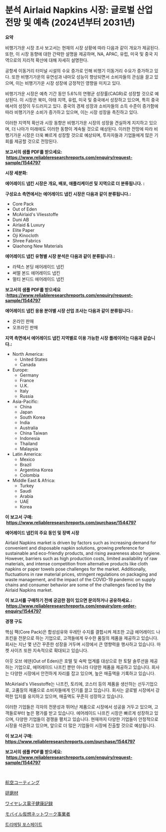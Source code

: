 <p><h1>분석 Airlaid Napkins 시장: 글로벌 산업 전망 및 예측 (2024년부터 2031년)</h1></p><p><strong>요약</strong></p>
<p><p>비행기가운 시장 조사 보고서는 현재의 시장 상황에 따라 다음과 같이 개요가 제공된다. 또한, 이 시장 동향에 대한 간략한 설명을 제공하며, NA, APAC, 유럽, 미국 및 중국 지역으로의 지리적 확산에 대해 자세히 설명한다. </p><p>공항세 이동거리 터미널 시설의 수요 증가로 인해 비행기 이동거리 수요가 증가하고 있다. 또한 비행기가운의 유연성과 내마모 성능이 향상되면서 소비자들의 관심을 끌고 있으며, 이는 비행기가운 시장 성장에 긍정적인 영향을 미치고 있다.</p><p>비행기가운 시장은 예측 기간 동안 5.6%의 연평균 성장률(CAGR)로 성장할 것으로 예상된다. 이 시장은 북미, 아태 지역, 유럽, 미국 및 중국에서 성장하고 있으며, 특히 중국에서의 성장이 두드러지고 있다. 중국의 경제 성장과 소비자들의 소득 수준이 증가함에 따라 비행기가운 소비가 증가하고 있으며, 이는 시장 성장을 촉진하고 있다.</p><p>이러한 지역적 확산과 시장 동향은 비행기가운 시장의 성장을 견실하게 지지하고 있으며, 더 나아가 미래에도 이러한 동향이 계속될 것으로 예상된다. 이러한 전망에 따라 비행기가운 시장은 더욱 빠르게 성장할 것으로 예상되며, 투자자들과 기업들에게 많은 기회를 제공할 것으로 전망된다.</p></p>
<p><strong>보고서의 샘플 PDF를 받으세요: &nbsp;<a href="https://www.reliableresearchreports.com/enquiry/request-sample/1544797">https://www.reliableresearchreports.com/enquiry/request-sample/1544797</a></strong></p>
<p><strong>시장 세분화:</strong></p>
<p><strong> 에어레이드 냅킨 시장은 개요, 배포, 애플리케이션 및 지역으로 더 분류됩니다. :</strong></p>
<p><strong>구성요소 측면에서는 에어레이드 냅킨 시장은 다음과 같이 분류됩니다.:</strong></p>
<p><ul><li>Core Pack</li><li>Out of Eden</li><li>McAirlaid's Vliesstoffe</li><li>Duni AB</li><li>Airlaid & Luxury</li><li>Elite Paper</li><li>Oji Kinocloth</li><li>Shree Fabrics</li><li>Qiaohong New Materials</li></ul></p>
<p><strong> 에어레이드 냅킨 유형별 시장 분석은 다음과 같이 분류됩니다.:</strong></p>
<p><ul><li>라텍스 본딩 에어레이드 냅킨</li><li>써멀 본드 에어레이드 냅킨</li><li>멀티 본디드 에어레이드 냅킨</li></ul></p>
<p><strong>보고서의 샘플 PDF를 받으세요 :<a href="https://www.reliableresearchreports.com/enquiry/request-sample/1544797">https://www.reliableresearchreports.com/enquiry/request-sample/1544797</a></strong></p>
<p><strong> 에어레이드 냅킨 응용 분야별 시장 산업 조사는 다음과 같이 분류됩니다.:</strong></p>
<p><ul><li>온라인 판매</li><li>오프라인 판매</li></ul></p>
<p><strong>지역 측면에서 에어레이드 냅킨 지역별로 이용 가능한 시장 플레이어는 다음과 같습니다.:</strong></p>
<p><ul>
    <li>
        North America:
        <ul>
            <li>United States</li>
            <li>Canada</li>
        </ul>
    </li>
    <li>
        Europe:
        <ul>
            <li>Germany</li>
            <li>France</li>
            <li>U.K.</li>
            <li>Italy</li>
            <li>Russia</li>
        </ul>
    </li>
    <li>
        Asia-Pacific:
        <ul>
            <li>China</li>
            <li>Japan</li>
            <li>South Korea</li>
            <li>India</li>
            <li>Australia</li>
            <li>China Taiwan</li>
            <li>Indonesia</li>
            <li>Thailand</li>
            <li>Malaysia</li>
        </ul>
    </li>
    <li>
        Latin America:
        <ul>
            <li>Mexico</li>
            <li>Brazil</li>
            <li>Argentina Korea</li>
            <li>Colombia</li>
        </ul>
    </li>
    <li>
        Middle East & Africa:
        <ul>
            <li>Turkey</li>
            <li>Saudi</li>
            <li>Arabia</li>
            <li>UAE</li>
            <li>Korea</li>
        </ul>
    </li>
    </ul></p>
<p><strong>이 보고서 구매: &nbsp;<a href="https://www.reliableresearchreports.com/purchase/1544797">https://www.reliableresearchreports.com/purchase/1544797</a></strong></p>
<p><strong>에어레이드 냅킨의 주요 동인 및 장벽 시장</strong></p>
<p><p>Airlaid Napkins market is driven by factors such as increasing demand for convenient and disposable napkin solutions, growing preference for sustainable and eco-friendly products, and rising awareness about hygiene. However, barriers such as high production costs, limited availability of raw materials, and intense competition from alternative products like cloth napkins or paper towels pose challenges for the market. Additionally, fluctuations in raw material prices, stringent regulations on packaging and waste management, and the impact of the COVID-19 pandemic on supply chains and consumer behavior are some of the challenges faced by the Airlaid Napkins market.</p></p>
<p><strong>이 보고서를 구매하기 전에 궁금한 점이 있으면 문의하거나 공유하세요.: &nbsp;<a href="https://www.reliableresearchreports.com/enquiry/pre-order-enquiry/1544797">https://www.reliableresearchreports.com/enquiry/pre-order-enquiry/1544797</a></strong></p>
<p><strong>경쟁 구도</strong></p>
<p><p>핵심 팩(Core Pack)은 합성섬유와 우레탄 수지를 결합시켜 제조한 고급 에어레이드 나프킨을 전문으로 하는 기업으로, 고객들에게 우수한 품질의 제품을 제공하고 있습니다. 회사는 지난 몇 년간 꾸준한 성장을 거두며 시장에서 큰 영향력을 행사하고 있습니다. 마켓 사이즈 또한 지속적으로 확대되고 있습니다.</p><p>아웃 오브 에덴(Out of Eden)은 호텔 및 숙박 업계를 대상으로 한 토탈 솔루션을 제공하는 기업으로, 에어레이드 나프킨 뿐만 아니라 다양한 제품을 제공하고 있습니다. 회사는 다양한 시장에서 안전하게 자리를 잡고 있으며, 높은 매출액을 기록하고 있습니다.</p><p>McAirlaid's Vliesstoffe는 나프킨, 토리에, 코스터 등의 제품을 생산하는 선두기업으로, 고품질의 제품으로 소비자들에게 인기를 끌고 있습니다. 회사는 글로벌 시장에서 강력한 입지를 유지하고 있으며, 매출액도 꾸준히 성장하고 있습니다.</p><p>이러한 기업들은 각자의 전문성과 뛰어난 제품으로 시장에서 성공을 거두고 있으며, 고객들로부터 높은 평가를 받고 있습니다. 에어레이드 나프킨 시장은 빠르게 성장하고 있으며, 다양한 기업들이 경쟁을 펼치고 있습니다. 현재까지 다양한 기업들이 안정적으로 시장을 석권하고 있으며, 앞으로 더 많은 기업들이 시장에 진출할 것으로 예상됩니다.</p></p>
<p><strong>이 보고서 구매: &nbsp; <a href="https://www.reliableresearchreports.com/purchase/1544797">https://www.reliableresearchreports.com/purchase/1544797</a></strong></p>
<p><strong>보고서의 샘플 PDF를 받으세요: &nbsp;<a href="https://www.reliableresearchreports.com/enquiry/request-sample/1544797">https://www.reliableresearchreports.com/enquiry/request-sample/1544797</a></strong><strong></strong></p>
<p>&nbsp;</p>
<p><p><a href="https://medium.com/@julian6skinner/2024%E5%B9%B4%E3%81%8B%E3%82%892031%E5%B9%B4%E3%81%BE%E3%81%A7%E3%81%AE%E6%9C%9F%E9%96%93%E3%81%AE%E8%88%AA%E7%A9%BA%E3%82%B3%E3%83%BC%E3%83%86%E3%82%A3%E3%83%B3%E3%82%B0%E5%B8%82%E5%A0%B4%E3%81%AE%E5%88%86%E6%9E%90%E3%81%A8%E4%BA%88%E6%B8%AC-632ae2e44f89">航空コーティング</a></p><p><a href="https://github.com/EstaSprer20231/Market-Research-Report-List-1/blob/main/144434914601.md">研磨材</a></p><p><a href="https://github.com/vlcostes/Market-Research-Report-List-1/blob/main/817308014600.md">ワイヤレス電子健康記録</a></p><p><a href="https://medium.com/@edwards13jessica/%E3%83%A2%E3%83%90%E3%82%A4%E3%83%AB%E3%83%90%E3%83%BC%E3%83%81%E3%83%A3%E3%83%AB%E3%83%8D%E3%83%83%E3%83%88%E3%83%AF%E3%83%BC%E3%82%AF%E3%82%AA%E3%83%9A%E3%83%AC%E3%83%BC%E3%82%BF%E3%83%BC-mvno-%E5%B8%82%E5%A0%B4%E3%81%AE%E8%A6%8F%E6%A8%A1-cagr-%E3%83%88%E3%83%AC%E3%83%B3%E3%83%89-2024-2030-64f3940be8cb">モバイル仮想ネットワーク事業者</a></p><p><a href="https://medium.com/@llanajer/%ED%8A%B8%EB%A6%AC%EB%A9%94%ED%8B%B8-%ED%8F%AC%EC%8A%A4%ED%8E%98%EC%9D%B4%ED%8A%B8-%EC%8B%9C%EC%9E%A5-2031%EB%85%84%EA%B9%8C%EC%A7%80%EC%9D%98-%EB%8F%99%ED%96%A5-%EC%98%88%EC%B8%A1-%EB%B0%8F-%EA%B2%BD%EC%9F%81-%EB%B6%84%EC%84%9D-c601ca0d8e7b">트리메틸 포스페이트</a></p></p>